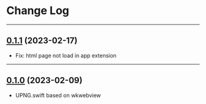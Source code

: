 # Change Log

-----

## [0.1.1](https://github.com/EyreFree/UPNG.swift/releases/tag/0.1.1) (2023-02-17)

- Fix: html page not load in app extension

---

## [0.1.0](https://github.com/EyreFree/UPNG.swift/releases/tag/0.1.0) (2023-02-09)

- UPNG.swift based on wkwebview
